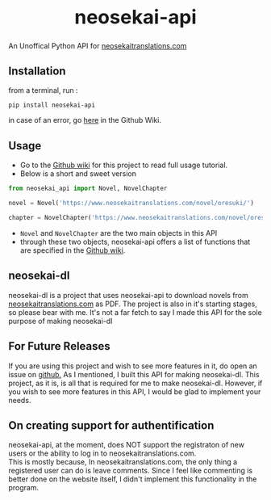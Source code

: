 <p align="center">
<h1 style='font-size:38px;' align="center">neosekai-api</h1>
</p>

An Unoffical Python API for [neosekaitranslations.com](https://www.neosekaitranslations.com/)

<h2>Installation</h2>

from a terminal, run : 

```
pip install neosekai-api
```
in case of an error, go [here](https://github.com/john-erinjery/neosekai-api/wiki/Installation) in the Github Wiki.

<h2>Usage</h2>

- Go to the [Github wiki](https://github.com/john-erinjery/neosekai-api/wiki) for this project to read full usage tutorial.
- Below is a short and sweet version

```python
from neosekai_api import Novel, NovelChapter

novel = Novel('https://www.neosekaitranslations.com/novel/oresuki/')

chapter = NovelChapter('https://www.neosekaitranslations.com/novel/oresuki/volume-1/chapter-3-part-3/')
```

- `Novel` and `NovelChapter` are the two main objects in this API
- through these two objects, neosekai-api offers a list of functions that are specified in the [Github wiki](https://github.com/john-erinjery/neosekai-api/wiki).
  
<h2>neosekai-dl</h2>

neosekai-dl is a project that uses neosekai-api to download novels from [neosekaitranslations.com](https://www.neosekaitranslations.com/) as PDF. The project is also in it's starting stages, so please bear with me. It's not a far fetch to say I made this API for the sole purpose of making neosekai-dl

<h2>For Future Releases</h2>

If you are using this project and wish to see more features in it, do open an issue on [github.](https://github.com/john-erinjery/neosekai-api) As I mentioned, I built this API for making neosekai-dl. This project, as it is, is all that is required for me to make neosekai-dl. However, if you wish to see more features in this API, I would be glad to implement your needs.

<h2>On creating support for authentification</h2>

neosekai-api, at the moment, does NOT support the registraton of new users or the ability to log in to neosekaitranslations.com. <br/>
This is mostly because, In neosekaitranslations.com, the only thing a registered user can do is leave comments. Since I feel like commenting is better done on the website itself, I didn't implement this functionality in the program.